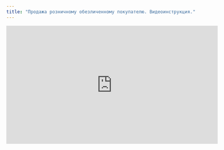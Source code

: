 ```yaml
---
title: "Продажа розничному обезличенному покупателю. Видеоинструкция."
---
```


<iframe width="560" height="315" src="https://www.youtube.com/embed/h21hoUf5z-o" title="YouTube video player" frameborder="0" allow="accelerometer; autoplay; clipboard-write; encrypted-media; gyroscope; picture-in-picture; web-share" allowfullscreen></iframe>